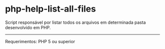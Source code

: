 # php-help-list-all-files
Script responsável por listar todos os arquivos em determinada pasta desenvolvido em PHP.

-----------------------

Requerimentos:
PHP 5 ou superior
